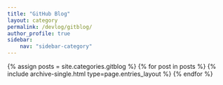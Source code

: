 ```yaml
---
title: "GitHub Blog"
layout: category
permalink: /devlog/gitblog/
author_profile: true
sidebar:
    nav: "sidebar-category"
---
```


{% assign posts = site.categories.gitblog %}
{% for post in posts %} {% include archive-single.html type=page.entries_layout %} {% endfor %}
